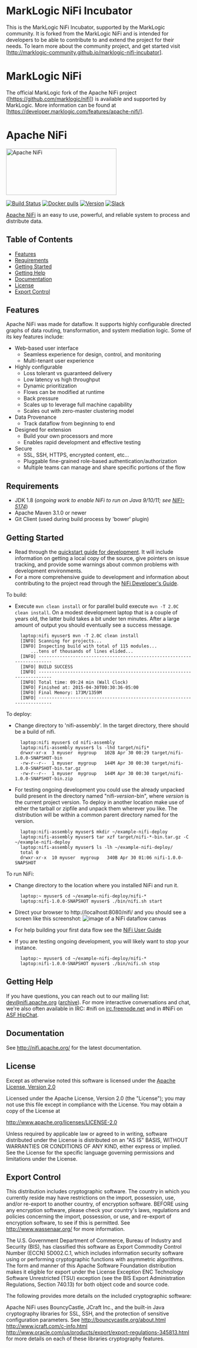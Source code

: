 <!--
  Licensed to the Apache Software Foundation (ASF) under one or more
  contributor license agreements.  See the NOTICE file distributed with
  this work for additional information regarding copyright ownership.
  The ASF licenses this file to You under the Apache License, Version 2.0
  (the "License"); you may not use this file except in compliance with
  the License.  You may obtain a copy of the License at
      http://www.apache.org/licenses/LICENSE-2.0
  Unless required by applicable law or agreed to in writing, software
  distributed under the License is distributed on an "AS IS" BASIS,
  WITHOUT WARRANTIES OR CONDITIONS OF ANY KIND, either express or implied.
  See the License for the specific language governing permissions and
  limitations under the License.
-->

# MarkLogic NiFi Incubator

This is the MarkLogic NiFi Incubator, supported by the MarkLogic community. It is forked from the MarkLogic NiFi and is intended for developers to be able to contribute to and extend the project for their needs. To learn more about the community project, and get started visit [http://marklogic-community.github.io/marklogic-nifi-incubator].

# MarkLogic NiFi

The official MarkLogic fork of the Apache NiFi project ([https://github.com/marklogic/nifi]) is available and supported by MarkLogic. More information can be found at [https://developer.marklogic.com/features/apache-nifi/].

# Apache NiFi

[<img src="https://nifi.apache.org/assets/images/apache-nifi-logo.svg" width="300" height="126" alt="Apache NiFi"/>][nifi]

[![Build Status](https://travis-ci.org/apache/nifi.svg?branch=master)](https://travis-ci.org/apache/nifi)
[![Docker pulls](https://img.shields.io/docker/pulls/apache/nifi.svg)](https://hub.docker.com/r/apache/nifi/)
[![Version](https://img.shields.io/maven-central/v/org.apache.nifi/nifi-utils.svg)](https://nifi.apache.org/download.html)
[![Slack](https://img.shields.io/badge/chat-on%20Slack-brightgreen.svg)](https://join.slack.com/t/apachenifi/shared_invite/enQtNDI2NDMyMTY3MTA5LWJmZDI3MmM1ZmYyODQwZDYwM2MyMDY5ZjkyMDkxY2JmOGMyNmEzYTE0MTRkZTYwYzZlYTJkY2JhZTYyMzcyZGI)

[Apache NiFi](https://nifi.apache.org/) is an easy to use, powerful, and
reliable system to process and distribute data.

## Table of Contents

- [Features](#features)
- [Requirements](#requirements)
- [Getting Started](#getting-started)
- [Getting Help](#getting-help)
- [Documentation](#documentation)
- [License](#license)
- [Export Control](#export-control)

## Features

Apache NiFi was made for dataflow. It supports highly configurable directed graphs of data routing, transformation, and system mediation logic. Some of its key features include:

- Web-based user interface
  - Seamless experience for design, control, and monitoring
  - Multi-tenant user experience
- Highly configurable
  - Loss tolerant vs guaranteed delivery
  - Low latency vs high throughput
  - Dynamic prioritization
  - Flows can be modified at runtime
  - Back pressure
  - Scales up to leverage full machine capability
  - Scales out with zero-master clustering model
- Data Provenance
  - Track dataflow from beginning to end
- Designed for extension
  - Build your own processors and more
  - Enables rapid development and effective testing
- Secure
  - SSL, SSH, HTTPS, encrypted content, etc...
  - Pluggable fine-grained role-based authentication/authorization
  - Multiple teams can manage and share specific portions of the flow

## Requirements
* JDK 1.8 (*ongoing work to enable NiFi to run on Java 9/10/11; see [NIFI-5174](https://issues.apache.org/jira/browse/NIFI-5174)*)
* Apache Maven 3.1.0 or newer
* Git Client (used during build process by 'bower' plugin)

## Getting Started

- Read through the [quickstart guide for development](http://nifi.apache.org/quickstart.html).
  It will include information on getting a local copy of the source, give pointers on issue
  tracking, and provide some warnings about common problems with development environments.
- For a more comprehensive guide to development and information about contributing to the project
  read through the [NiFi Developer's Guide](http://nifi.apache.org/developer-guide.html).

To build:
- Execute `mvn clean install` or for parallel build execute `mvn -T 2.0C clean install`. On a
  modest development laptop that is a couple of years old, the latter build takes a bit under ten
  minutes. After a large amount of output you should eventually see a success message.

        laptop:nifi myuser$ mvn -T 2.0C clean install
        [INFO] Scanning for projects...
        [INFO] Inspecting build with total of 115 modules...
            ...tens of thousands of lines elided...
        [INFO] ------------------------------------------------------------------------
        [INFO] BUILD SUCCESS
        [INFO] ------------------------------------------------------------------------
        [INFO] Total time: 09:24 min (Wall Clock)
        [INFO] Finished at: 2015-04-30T00:30:36-05:00
        [INFO] Final Memory: 173M/1359M
        [INFO] ------------------------------------------------------------------------

To deploy:
- Change directory to 'nifi-assembly'. In the target directory, there should be a build of nifi.

        laptop:nifi myuser$ cd nifi-assembly
        laptop:nifi-assembly myuser$ ls -lhd target/nifi*
        drwxr-xr-x  3 myuser  mygroup   102B Apr 30 00:29 target/nifi-1.0.0-SNAPSHOT-bin
        -rw-r--r--  1 myuser  mygroup   144M Apr 30 00:30 target/nifi-1.0.0-SNAPSHOT-bin.tar.gz
        -rw-r--r--  1 myuser  mygroup   144M Apr 30 00:30 target/nifi-1.0.0-SNAPSHOT-bin.zip

- For testing ongoing development you could use the already unpacked build present in the directory
  named "nifi-*version*-bin", where *version* is the current project version. To deploy in another
  location make use of either the tarball or zipfile and unpack them wherever you like. The
  distribution will be within a common parent directory named for the version.

        laptop:nifi-assembly myuser$ mkdir ~/example-nifi-deploy
        laptop:nifi-assembly myuser$ tar xzf target/nifi-*-bin.tar.gz -C ~/example-nifi-deploy
        laptop:nifi-assembly myuser$ ls -lh ~/example-nifi-deploy/
        total 0
        drwxr-xr-x  10 myuser  mygroup   340B Apr 30 01:06 nifi-1.0.0-SNAPSHOT

To run NiFi:
- Change directory to the location where you installed NiFi and run it.

        laptop:~ myuser$ cd ~/example-nifi-deploy/nifi-*
        laptop:nifi-1.0.0-SNAPSHOT myuser$ ./bin/nifi.sh start

- Direct your browser to http://localhost:8080/nifi/ and you should see a screen like this screenshot:
  ![image of a NiFi dataflow canvas](nifi-docs/src/main/asciidoc/images/nifi_first_launch_screenshot.png?raw=true)

- For help building your first data flow see the [NiFi User Guide](http://nifi.apache.org/docs/nifi-docs/html/user-guide.html)

- If you are testing ongoing development, you will likely want to stop your instance.

        laptop:~ myuser$ cd ~/example-nifi-deploy/nifi-*
        laptop:nifi-1.0.0-SNAPSHOT myuser$ ./bin/nifi.sh stop

## Getting Help
If you have questions, you can reach out to our mailing list: dev@nifi.apache.org
([archive](http://mail-archives.apache.org/mod_mbox/nifi-dev)).
For more interactive conversations and chat, we're also often available in IRC: #nifi on
[irc.freenode.net](http://webchat.freenode.net/?channels=#nifi) and in #NiFi on [ASF HipChat](https://www.hipchat.com/gzh2m5YML). 

## Documentation

See http://nifi.apache.org/ for the latest documentation.

## License

Except as otherwise noted this software is licensed under the
[Apache License, Version 2.0](http://www.apache.org/licenses/LICENSE-2.0.html)

Licensed under the Apache License, Version 2.0 (the "License");
you may not use this file except in compliance with the License.
You may obtain a copy of the License at

  http://www.apache.org/licenses/LICENSE-2.0

Unless required by applicable law or agreed to in writing, software
distributed under the License is distributed on an "AS IS" BASIS,
WITHOUT WARRANTIES OR CONDITIONS OF ANY KIND, either express or implied.
See the License for the specific language governing permissions and
limitations under the License.

## Export Control

This distribution includes cryptographic software. The country in which you
currently reside may have restrictions on the import, possession, use, and/or
re-export to another country, of encryption software. BEFORE using any
encryption software, please check your country's laws, regulations and
policies concerning the import, possession, or use, and re-export of encryption
software, to see if this is permitted. See <http://www.wassenaar.org/> for more
information.

The U.S. Government Department of Commerce, Bureau of Industry and Security
(BIS), has classified this software as Export Commodity Control Number (ECCN)
5D002.C.1, which includes information security software using or performing
cryptographic functions with asymmetric algorithms. The form and manner of this
Apache Software Foundation distribution makes it eligible for export under the
License Exception ENC Technology Software Unrestricted (TSU) exception (see the
BIS Export Administration Regulations, Section 740.13) for both object code and
source code.

The following provides more details on the included cryptographic software:

Apache NiFi uses BouncyCastle, JCraft Inc., and the built-in
Java cryptography libraries for SSL, SSH, and the protection
of sensitive configuration parameters. See
http://bouncycastle.org/about.html
http://www.jcraft.com/c-info.html
http://www.oracle.com/us/products/export/export-regulations-345813.html
for more details on each of these libraries cryptography features.

[nifi]: https://nifi.apache.org/
[logo]: https://nifi.apache.org/assets/images/apache-nifi-logo.svg
